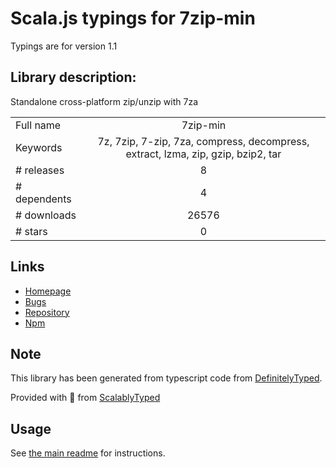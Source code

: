 
# Scala.js typings for 7zip-min

Typings are for version 1.1

## Library description:
Standalone cross-platform zip/unzip with 7za

|                    |                 |
| ------------------ | :-------------: |
| Full name          | 7zip-min |
| Keywords           | 7z, 7zip, 7-zip, 7za, compress, decompress, extract, lzma, zip, gzip, bzip2, tar |
| # releases         | 8 |
| # dependents       | 4 |
| # downloads        | 26576 |
| # stars            | 0 |

## Links
- [Homepage](https://github.com/onikienko/7zip-min)
- [Bugs](https://github.com/onikienko/7zip-min/issues)
- [Repository](https://github.com/onikienko/7zip-min)
- [Npm](https://www.npmjs.com/package/7zip-min)
    


## Note
This library has been generated from typescript code from [DefinitelyTyped](https://definitelytyped.org).

Provided with :purple_heart: from [ScalablyTyped](https://github.com/oyvindberg/ScalablyTyped)

## Usage
See [the main readme](../../readme.md) for instructions.


